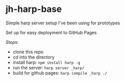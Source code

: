 jh-harp-base
============

Simple harp server setup I've been using for prototypes

Set up for easy deployment to GitHub Pages

*Steps:*

* clone this repo
* cd into the directory
* install harp: `npm install harp -g`
* run the server: `harp server _harp/`
* build for github pages: `harp compile _harp ./`
